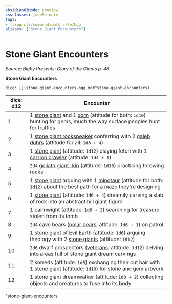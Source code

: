 ```yaml
---
obsidianUIMode: preview
cssclasses: json5e-note
tags:
- ttrpg-cli/compendium/src/5e/bgg
aliases: ["Stone Giant Encounters"]
---
```

# Stone Giant Encounters
*Source: Bigby Presents: Glory of the Giants p. 48* 

**Stone Giant Encounters**

`dice: [](stone-giant-encounters-bgg.md#^stone-giant-encounters)`

| dice: d12 | Encounter |
|-----------|-----------|
| 1 | 1 [stone giant](2-Mechanics/CLI/bestiary/giant/stone-giant-xmm.md) and 1 [xorn](2-Mechanics/CLI/bestiary/elemental/xorn-xmm.md) (attitude for both: `1d10`) hunting for gems, much the way surface peoples hunt for truffles |
| 2 | 1 [stone giant rockspeaker](2-Mechanics/CLI/bestiary/giant/stone-giant-rockspeaker-bgg.md) conferring with 2 [galeb duhrs](2-Mechanics/CLI/bestiary/elemental/galeb-duhr-xmm.md) (attitude for all: `1d8 + 4`) |
| 3 | 1 [stone giant](2-Mechanics/CLI/bestiary/giant/stone-giant-xmm.md) (attitude: `1d12`) playing fetch with 1 [carrion crawler](2-Mechanics/CLI/bestiary/monstrosity/carrion-crawler-xmm.md) (attitude: `1d4 + 1`) |
| 4 | `2d4` [goliath giant-kin](2-Mechanics/CLI/bestiary/humanoid/goliath-giant-kin-bgg.md) (attitude: `1d10`) practicing throwing rocks |
| 5 | 1 [stone giant](2-Mechanics/CLI/bestiary/giant/stone-giant-xmm.md) arguing with 1 [minotaur](2-Mechanics/CLI/bestiary/monstrosity/minotaur-of-baphomet-xmm.md) (attitude for both: `1d12`) about the best path for a maze they're designing |
| 6 | 1 [stone giant](2-Mechanics/CLI/bestiary/giant/stone-giant-xmm.md) (attitude: `1d6 + 4`) dreamily carving a slab of rock into an abstract hill giant figure |
| 7 | 1 [cairnwight](2-Mechanics/CLI/bestiary/undead/cairnwight-bgg.md) (attitude: `1d8 + 2`) searching for treasure stolen from its tomb |
| 8 | `2d4` cave bears ([polar bears](2-Mechanics/CLI/bestiary/beast/polar-bear-xmm.md); attitude: `1d6 + 1`) on patrol |
| 9 | 1 [stone giant of Evil Earth](2-Mechanics/CLI/bestiary/giant/stone-giant-of-evil-earth-bgg.md) (attitude: `1d6`) arguing theology with 2 [stone giants](2-Mechanics/CLI/bestiary/giant/stone-giant-xmm.md) (attitude: `1d12`) |
| 10 | `2d6` dwarf prospectors ([veterans](2-Mechanics/CLI/bestiary/humanoid/warrior-veteran-xmm.md); attitude: `1d12`) delving into areas full of stone giant dream carvings |
| 11 | 2 korreds (attitude: `1d8`) exchanging their cut hair with 1 [stone giant](2-Mechanics/CLI/bestiary/giant/stone-giant-xmm.md) (attitude: `1d10`) for stone and gem artwork |
| 12 | 1 stone giant dreamwalker (attitude: `1d8 + 2`) collecting objects and creatures to fuse into its body |
^stone-giant-encounters